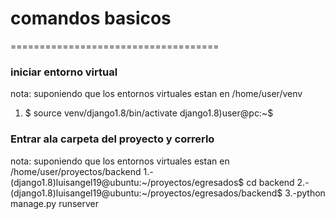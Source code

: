 # comandos basicos
====================================


### iniciar entorno virtual

nota: suponiendo que los entornos virtuales estan en /home/user/venv
1. $ source venv/django1.8/bin/activate
    django1.8)user@pc:~$ 

### Entrar ala carpeta del proyecto y correrlo

nota: suponiendo que los entornos virtuales estan en /home/user/proyectos/backend
1.-(django1.8)luisangel19@ubuntu:~/proyectos/egresados$ cd backend
2.-(django1.8)luisangel19@ubuntu:~/proyectos/egresados/backend$ 
3.-python manage.py runserver

